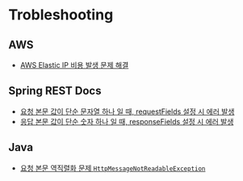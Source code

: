 # Trobleshooting

## AWS
* [AWS Elastic IP 비용 발생 문제 해결](./AWS/basic/etc/elastic-ip-cost-saving.md)
<!-- * [VPC 비용 발생 문제 해결](./AWS/basic/etc/vpc-cost-saving.md) -->

## Spring REST Docs
* [요청 본문 값이 단순 문자열 하나 일 때, requestFields 설정 시 에러 발생](./Spring/SpringRESTDocs/trobleshooting/requestFields-responseFields.md#1-요청-본문-값이-단순-문자열-하나-일-때-requestfields-설정-시-에러-발생)
* [응답 본문 값이 단순 숫자 하나 일 때, responseFields 설정 시 에러 발생](./Spring/SpringRESTDocs/trobleshooting/requestFields-responseFields.md#2-응답-본문-값이-단순-숫자-하나-일-때-responsefields-설정-시-에러-발생)

## Java
* [요청 본문 역직렬화 문제 `HttpMessageNotReadableException`](./Java/trobleshooting/HttpMessageNotReadableException.md)
